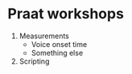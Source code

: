 Praat workshops
==============================

1. Measurements
	- Voice onset time
	- Something else
2. Scripting
